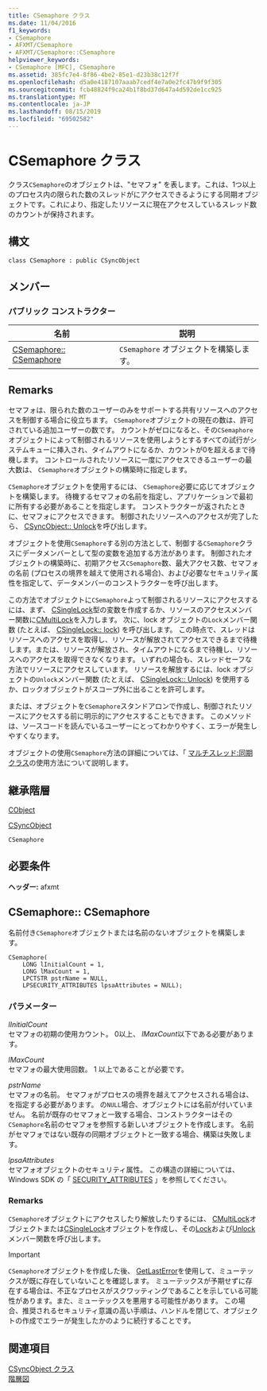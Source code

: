 ```yaml
---
title: CSemaphore クラス
ms.date: 11/04/2016
f1_keywords:
- CSemaphore
- AFXMT/CSemaphore
- AFXMT/CSemaphore::CSemaphore
helpviewer_keywords:
- CSemaphore [MFC], CSemaphore
ms.assetid: 385fc7e4-8f86-4be2-85e1-d23b38c12f7f
ms.openlocfilehash: d5a0e4187107aaab7cedf4e7a0e2fc47b9f9f305
ms.sourcegitcommit: fcb48824f9ca24b1f8bd37d647a4d592de1cc925
ms.translationtype: MT
ms.contentlocale: ja-JP
ms.lasthandoff: 08/15/2019
ms.locfileid: "69502582"
---
```

# <a name="csemaphore-class"></a>CSemaphore クラス

クラス`CSemaphore`のオブジェクトは、"セマフォ" を表します。これは、1つ以上のプロセス内の限られた数のスレッドがにアクセスできるようにする同期オブジェクトです。これにより、指定したリソースに現在アクセスしているスレッド数のカウントが保持されます。

## <a name="syntax"></a>構文

```
class CSemaphore : public CSyncObject
```

## <a name="members"></a>メンバー

### <a name="public-constructors"></a>パブリック コンストラクター

|名前|説明|
|----------|-----------------|
|[CSemaphore:: CSemaphore](#csemaphore)|`CSemaphore` オブジェクトを構築します。|

## <a name="remarks"></a>Remarks

セマフォは、限られた数のユーザーのみをサポートする共有リソースへのアクセスを制御する場合に役立ちます。 `CSemaphore`オブジェクトの現在の数は、許可されている追加ユーザーの数です。 カウントがゼロになると、その`CSemaphore`オブジェクトによって制御されるリソースを使用しようとするすべての試行がシステムキューに挿入され、タイムアウトになるか、カウントが0を超えるまで待機します。 コントロールされたリソースに一度にアクセスできるユーザーの最大数は、 `CSemaphore`オブジェクトの構築時に指定します。

`CSemaphore`オブジェクトを使用するには、 `CSemaphore`必要に応じてオブジェクトを構築します。 待機するセマフォの名前を指定し、アプリケーションで最初に所有する必要があることを指定します。 コンストラクターが返されたときに、セマフォにアクセスできます。 制御されたリソースへのアクセスが完了したら、 [CSyncObject:: Unlock](../../mfc/reference/csyncobject-class.md#unlock)を呼び出します。

オブジェクトを使用`CSemaphore`する別の方法として、制御する`CSemaphore`クラスにデータメンバーとして型の変数を追加する方法があります。 制御されたオブジェクトの構築時に、初期アクセス`CSemaphore`数、最大アクセス数、セマフォの名前 (プロセスの境界を越えて使用される場合)、および必要なセキュリティ属性を指定して、データメンバーのコンストラクターを呼び出します。

この方法でオブジェクトに`CSemaphore`よって制御されるリソースにアクセスするには、まず、 [CSingleLock](../../mfc/reference/csinglelock-class.md)型の変数を作成するか、リソースのアクセスメンバー関数に[CMultiLock](../../mfc/reference/cmultilock-class.md)を入力します。 次に、lock オブジェクトの`Lock`メンバー関数 (たとえば、 [CSingleLock:: lock](../../mfc/reference/csinglelock-class.md#lock)) を呼び出します。 この時点で、スレッドはリソースへのアクセスを取得し、リソースが解放されてアクセスできるまで待機します。または、リソースが解放され、タイムアウトになるまで待機し、リソースへのアクセスを取得できなくなります。 いずれの場合も、スレッドセーフな方法でリソースにアクセスしています。 リソースを解放するには、lock オブジェクトの`Unlock`メンバー関数 (たとえば、 [CSingleLock:: Unlock](../../mfc/reference/csinglelock-class.md#unlock)) を使用するか、ロックオブジェクトがスコープ外に出ることを許可します。

または、オブジェクトを`CSemaphore`スタンドアロンで作成し、制御されたリソースにアクセスする前に明示的にアクセスすることもできます。 このメソッドは、ソースコードを読んでいるユーザーにとってわかりやすく、エラーが発生しやすくなります。

オブジェクトの使用`CSemaphore`方法の詳細については、「 [マルチスレッド:同期クラス](../../parallel/multithreading-how-to-use-the-synchronization-classes.md)の使用方法について説明します。

## <a name="inheritance-hierarchy"></a>継承階層

[CObject](../../mfc/reference/cobject-class.md)

[CSyncObject](../../mfc/reference/csyncobject-class.md)

`CSemaphore`

## <a name="requirements"></a>必要条件

**ヘッダー:** afxmt

##  <a name="csemaphore"></a>CSemaphore:: CSemaphore

名前付き`CSemaphore`オブジェクトまたは名前のないオブジェクトを構築します。

```
CSemaphore(
    LONG lInitialCount = 1,
    LONG lMaxCount = 1,
    LPCTSTR pstrName = NULL,
    LPSECURITY_ATTRIBUTES lpsaAttributes = NULL);
```

### <a name="parameters"></a>パラメーター

*lInitialCount*<br/>
セマフォの初期の使用カウント。 0以上、 *lMaxCount*以下である必要があります。

*lMaxCount*<br/>
セマフォの最大使用回数。 1 以上であることが必要です。

*pstrName*<br/>
セマフォの名前。 セマフォがプロセスの境界を越えてアクセスされる場合は、を指定する必要があります。 の`NULL`場合、オブジェクトには名前が付いていません。 名前が既存のセマフォと一致する場合、コンストラクターはその`CSemaphore`名前のセマフォを参照する新しいオブジェクトを作成します。 名前がセマフォではない既存の同期オブジェクトと一致する場合、構築は失敗します。

*lpsaAttributes*<br/>
セマフォオブジェクトのセキュリティ属性。 この構造の詳細については、Windows SDK の「 [SECURITY_ATTRIBUTES](/previous-versions/windows/desktop/legacy/aa379560\(v=vs.85\)) 」を参照してください。

### <a name="remarks"></a>Remarks

`CSemaphore`オブジェクトにアクセスしたり解放したりするには、 [CMultiLock](../../mfc/reference/cmultilock-class.md)オブジェクトまたは[CSingleLock](../../mfc/reference/csinglelock-class.md)オブジェクトを作成し、その[Lock](../../mfc/reference/csinglelock-class.md#lock)および[Unlock](../../mfc/reference/csinglelock-class.md#unlock)メンバー関数を呼び出します。

> [!IMPORTANT]
>  `CSemaphore`オブジェクトを作成した後、 [GetLastError](/windows/win32/api/errhandlingapi/nf-errhandlingapi-getlasterror)を使用して、ミューテックスが既に存在していないことを確認します。 ミューテックスが予期せずに存在する場合は、不正なプロセスがスクワッティングであることを示している可能性があります。また、ミューテックスを悪用する可能性があります。 この場合、推奨されるセキュリティ意識の高い手順は、ハンドルを閉じて、オブジェクトの作成でエラーが発生したかのように続行することです。

## <a name="see-also"></a>関連項目

[CSyncObject クラス](../../mfc/reference/csyncobject-class.md)<br/>
[階層図](../../mfc/hierarchy-chart.md)
